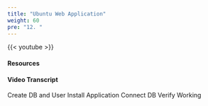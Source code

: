 ```yaml
---
title: "Ubuntu Web Application"
weight: 60
pre: "12. "
---
```


{{< youtube  >}}

#### Resources



#### Video Transcript

Create DB and User
Install Application
Connect DB
Verify Working
